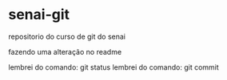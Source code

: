 # senai-git
repositorio do curso de git do senai


fazendo uma alteração no readme



lembrei do comando: git status
lembrei do comando: git commit
